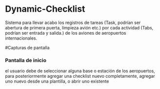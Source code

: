 # Dynamic-Checklist
Sistema para llevar acabo los registros de tareas (Task, podrían ser abertura de primera puerta, limpieza avión etc.) por cada actividad (Tabs, podrían ser entrada y salida.) de los aviones de aeropuertos internacionales.



#Capturas de pantalla
### Pantalla de inicio
el usuario debe de seleccionar alguna base o estación de los aeropuertos, para posteriormente agregar una checklist nuevo completamente, agregar uno nuevo desde una plantilla, o abrir uno existente

